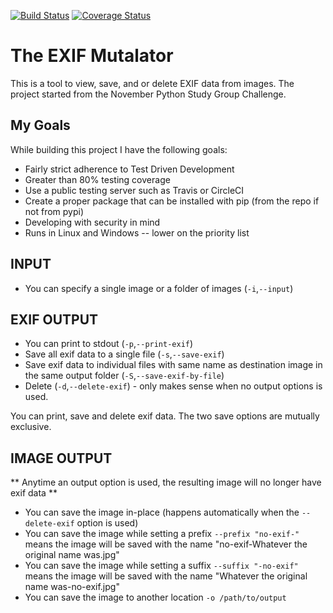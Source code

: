 [![Build Status](https://travis-ci.org/tjcim/the_exif_mutalator.svg?branch=master)](https://travis-ci.org/tjcim/the_exif_mutalator) [![Coverage Status](https://coveralls.io/repos/github/tjcim/the_exif_mutalator/badge.svg?branch=master&service=github)](https://coveralls.io/github/tjcim/the_exif_mutalator?branch=master&service=github)

# The EXIF Mutalator

This is a tool to view, save, and or delete EXIF data from images. The project started from the November Python Study Group Challenge.

## My Goals

While building this project I have the following goals:

* Fairly strict adherence to Test Driven Development
* Greater than 80% testing coverage
* Use a public testing server such as Travis or CircleCI
* Create a proper package that can be installed with pip (from the repo if not from pypi)
* Developing with security in mind
* Runs in Linux and Windows -- lower on the priority list


## INPUT

* You can specify a single image or a folder of images (`-i`,`--input`)


## EXIF OUTPUT

* You can print to stdout (`-p`,`--print-exif`)
* Save all exif data to a single file (`-s`,`--save-exif`)
* Save exif data to individual files with same name as destination image in the same output folder
(`-S`,`--save-exif-by-file`)
* Delete (`-d`,`--delete-exif`) - only makes sense when no output options is used.

You can print, save and delete exif data. The two save options are mutually exclusive.


## IMAGE OUTPUT

** Anytime an output option is used, the resulting image will no longer have exif data **

* You can save the image in-place (happens automatically when the `--delete-exif` option is used)
* You can save the image while setting a prefix `--prefix "no-exif-"` means the image will be saved
with the name "no-exif-Whatever the original name was.jpg"
* You can save the image while setting a suffix `--suffix "-no-exif"` means the image will be saved
with the name "Whatever the original name was-no-exif.jpg"
* You can save the image to another location `-o /path/to/output`
